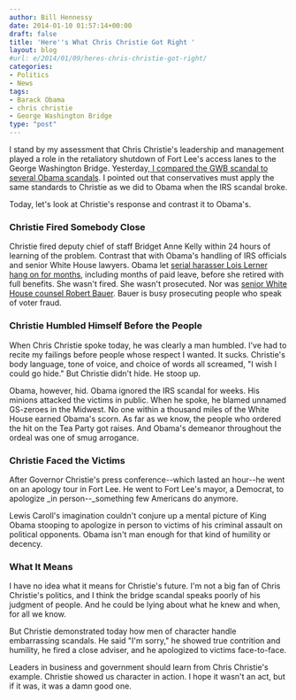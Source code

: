 ```yaml
---
author: Bill Hennessy
date: 2014-01-10 01:57:14+00:00
draft: false
title: 'Here''s What Chris Christie Got Right '
layout: blog
#url: e/2014/01/09/heres-chris-christie-got-right/
categories:
- Politics
- News
tags:
- Barack Obama
- chris christie
- George Washington Bridge
type: "post"
---
```


I stand by my assessment that Chris Christie's leadership and management played a role in the retaliatory shutdown of Fort Lee's access lanes to the George Washington Bridge. Yesterday,[ I compared the GWB scandal to several Obama scandals](https://hennessysview.com/2014/01/08/time-traffic-problems-fort-lee-matters/). I pointed out that conservatives must apply the same standards to Christie as we did to Obama when the IRS scandal broke.

Today, let's look at Christie's response and contrast it to Obama's.


### Christie Fired Somebody Close


Christie fired deputy chief of staff Bridget Anne Kelly within 24 hours of learning of the problem. Contrast that with Obama's handling of IRS officials and senior White House lawyers. Obama let [serial harasser Lois Lerner hang on for months](https://www.washingtontimes.com/news/2013/sep/12/emails-ois-lerner-specifically-targeted-tea-party/), including months of paid leave, before she retired with full benefits. She wasn't fired. She wasn't prosecuted. Nor was [senior White House counsel Robert Bauer](https://clashdaily.com/2013/06/is-white-house-counsel-robert-bauer-the-architect-of-irs-abuse/). Bauer is busy prosecuting people who speak of voter fraud.


### Christie Humbled Himself Before the People


When Chris Christie spoke today, he was clearly a man humbled. I've had to recite my failings before people whose respect I wanted. It sucks. Christie's body language, tone of voice, and choice of words all screamed, "I wish I could go hide." But Christie didn't hide. He stoop up.

Obama, however, hid. Obama ignored the IRS scandal for weeks. His minions attacked the victims in public. When he spoke, he blamed unnamed GS-zeroes in the Midwest. No one within a thousand miles of the White House earned Obama's scorn. As far as we know, the people who ordered the hit on the Tea Party got raises. And Obama's demeanor throughout the ordeal was one of smug arrogance.


### Christie Faced the Victims


After Governor Christie's press conference--which lasted an hour--he went on an apology tour in Fort Lee. He went to Fort Lee's mayor, a Democrat, to apologize _in person--_something few Americans do anymore.

Lewis Caroll's imagination couldn't conjure up a mental picture of King Obama stooping to apologize in person to victims of his criminal assault on political opponents. Obama isn't man enough for that kind of humility or decency.


### What It Means


I have no idea what it means for Christie's future. I'm not a big fan of Chris Christie's politics, and I think the bridge scandal speaks poorly of his judgment of people. And he could be lying about what he knew and when, for all we know.

But Christie demonstrated today how men of character handle embarrassing scandals. He said "I'm sorry," he showed true contrition and humility, he fired a close adviser, and he apologized to victims face-to-face.

Leaders in business and government should learn from Chris Christie's example. Christie showed us character in action. I hope it wasn't an act, but if it was, it was a damn good one.
